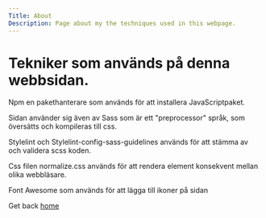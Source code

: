 ```yaml
---
Title: About
Description: Page about my the techniques used in this webpage.
---
```


Tekniker som används på denna webbsidan.
=========

Npm en pakethanterare som används för att installera JavaScriptpaket.

Sidan använder sig även av Sass som är ett "preprocessor" språk, som översätts och kompileras till css.

Stylelint och Stylelint-config-sass-guidelines används för att stämma av och validera scss koden.


Css filen normalize.css används för att rendera element konsekvent mellan olika webbläsare.

Font Awesome som används för att lägga till ikoner på sidan



Get back <a href="%base_url%?">home</a></td>
